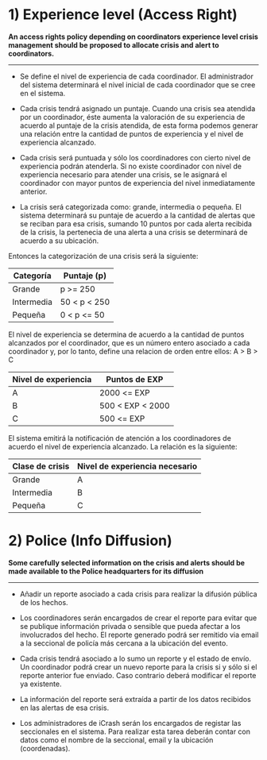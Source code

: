 # 1) Experience level (Access Right)
**An access rights policy depending on coordinators experience level crisis management should be proposed to allocate crisis and alert to coordinators.**

---

* Se define el nivel de experiencia de cada coordinador. El administrador del sistema determinará el nivel inicial de cada coordinador que se cree en el sistema.

* Cada crisis tendrá asignado un puntaje. Cuando una crisis sea atendida por un coordinador, éste aumenta la valoración de su experiencia de acuerdo al puntaje de la crisis atendida, de esta forma podemos generar una relación entre la cantidad de puntos de experiencia y el nivel de experiencia alcanzado.

* Cada crisis será puntuada y sólo los coordinadores con cierto nivel de experiencia podrán atenderla. Si no existe coordinador con nivel de experiencia necesario para atender una crisis, se le asignará el coordinador con mayor puntos de experiencia del nivel inmediatamente anterior.

* La crisis será categorizada como: grande, intermedia o pequeña. El sistema determinará su puntaje de acuerdo a la cantidad de alertas que se reciban para esa crisis, sumando 10 puntos por cada alerta recibida de la crisis, la pertenecia de una alerta a una crisis se determinará de acuerdo a su ubicación.

Entonces la categorización de una crisis será la siguiente:

Categoría | Puntaje (p)
------------ | -------------
Grande | p >= 250
Intermedia | 50 < p < 250
Pequeña | 0 < p <= 50

El nivel de experiencia se determina de acuerdo a la cantidad de puntos alcanzados por el coordinador, que es un número entero asociado a cada coordinador y, por lo tanto, define una relacion de orden entre ellos: A > B > C

Nivel de experiencia | Puntos de EXP
--|--
A | 2000 <= EXP
B | 500 < EXP < 2000
C | 500 <= EXP

El sistema emitirá la notificación de atención a los coordinadores de acuerdo el nivel de experiencia alcanzado. La relación es la siguiente:

Clase de crisis | Nivel de experiencia necesario
-- | --
Grande | A
Intermedia | B
Pequeña | C


# 2) Police (Info Diffusion)
**Some carefully selected information on the crisis and alerts should be made available to the Police headquarters for its diffusion**

---

* Añadir un reporte asociado a cada crisis para realizar la difusión pública de los hechos.

* Los coordinadores serán encargados de crear el reporte para evitar que se publique información privada o sensible que pueda afectar a los involucrados del hecho. El reporte generado podrá ser remitido via email a la seccional de policía más cercana a la ubicación del evento.

* Cada crisis tendrá asociado a lo sumo un reporte y el estado de envío. Un coordinador podrá crear un nuevo reporte para la crisis si y sólo si el reporte anterior fue enviado. Caso contrario deberá modificar el reporte ya existente.

* La información del reporte será extraída a partir de los datos recibidos en las alertas de esa crisis.

* Los administradores de iCrash serán los encargados de registar las seccionales en el sistema. Para realizar esta tarea deberán contar con datos como el nombre de la seccional, email y la ubicación (coordenadas).
